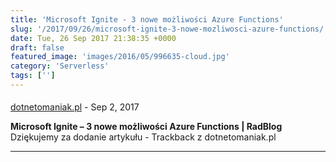 ```yaml
---
title: 'Microsoft Ignite - 3 nowe możliwości Azure Functions'
slug: '/2017/09/26/microsoft-ignite-3-nowe-mozliwosci-azure-functions/'
date: Tue, 26 Sep 2017 21:38:35 +0000
draft: false
featured_image: 'images/2016/05/996635-cloud.jpg'
category: 'Serverless'
tags: ['']
---
```



#### 
[dotnetomaniak.pl](https://dotnetomaniak.pl/Microsoft-Ignite-3-nowe-mozliwosci-Azure-Functions-RadBlog "") - <time datetime="2017-09-26 22:51:06">Sep 2, 2017</time>

**Microsoft Ignite – 3 nowe możliwości Azure Functions | RadBlog** Dziękujemy za dodanie artykułu - Trackback z dotnetomaniak.pl
<hr />
